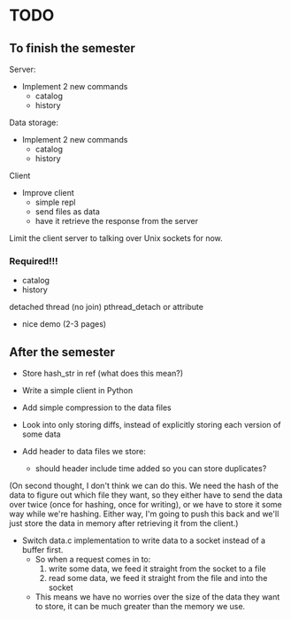 # TODO

## To finish the semester


Server:
* Implement 2 new commands
  * catalog
  * history

Data storage:
* Implement 2 new commands
  * catalog
  * history

Client
* Improve client
  * simple repl
  * send files as data
  * have it retrieve the response from the server


Limit the client server to talking over Unix sockets for now.


### Required!!!

* catalog
* history

detached thread (no join)
	pthread_detach or attribute
	
* nice demo (2-3 pages)

## After the semester

* Store hash_str in ref (what does this mean?)

* Write a simple client in Python
* Add simple compression to the data files
* Look into only storing diffs, instead of explicitly storing each version of some data
* Add header to data files we store:
  * should header include time added so you can store duplicates?
  
(On second thought, I don't think we can do this. We need the hash of the data to figure out which file they want, so they either have to send the data over twice (once for hashing, once for writing), or we have to store it some way while we're hashing. Either way, I'm going to push this back and we'll just store the data in memory after retrieving it from the client.)
* Switch data.c implementation to write data to a socket instead of a buffer first.
  * So when a request comes in to:
	1. write some data, we feed it straight from the socket to a file
	2. read some data, we feed it straight from the file and into the socket
  * This means we have no worries over the size of the data they want to store, it can be much greater than the memory we use.

